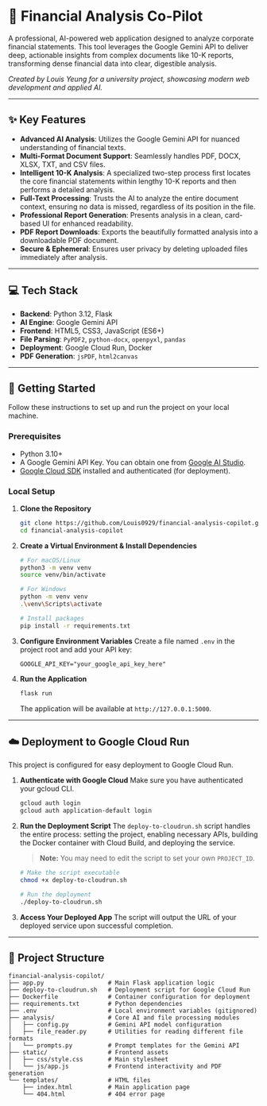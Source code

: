 # 🚀 Financial Analysis Co-Pilot

A professional, AI-powered web application designed to analyze corporate financial statements. This tool leverages the Google Gemini API to deliver deep, actionable insights from complex documents like 10-K reports, transforming dense financial data into clear, digestible analysis.

*Created by Louis Yeung for a university project, showcasing modern web development and applied AI.*

---

## ✨ Key Features

- **Advanced AI Analysis**: Utilizes the Google Gemini API for nuanced understanding of financial texts.
- **Multi-Format Document Support**: Seamlessly handles PDF, DOCX, XLSX, TXT, and CSV files.
- **Intelligent 10-K Analysis**: A specialized two-step process first locates the core financial statements within lengthy 10-K reports and then performs a detailed analysis.
- **Full-Text Processing**: Trusts the AI to analyze the entire document context, ensuring no data is missed, regardless of its position in the file.
- **Professional Report Generation**: Presents analysis in a clean, card-based UI for enhanced readability.
- **PDF Report Downloads**: Exports the beautifully formatted analysis into a downloadable PDF document.
- **Secure & Ephemeral**: Ensures user privacy by deleting uploaded files immediately after analysis.

---

## 💻 Tech Stack

- **Backend**: Python 3.12, Flask
- **AI Engine**: Google Gemini API
- **Frontend**: HTML5, CSS3, JavaScript (ES6+)
- **File Parsing**: `PyPDF2`, `python-docx`, `openpyxl`, `pandas`
- **Deployment**: Google Cloud Run, Docker
- **PDF Generation**: `jsPDF`, `html2canvas`

---

## 🚀 Getting Started

Follow these instructions to set up and run the project on your local machine.

### Prerequisites

- Python 3.10+
- A Google Gemini API Key. You can obtain one from [Google AI Studio](https://makersuite.google.com/app/apikey).
- [Google Cloud SDK](https://cloud.google.com/sdk/docs/install) installed and authenticated (for deployment).

### Local Setup

1.  **Clone the Repository**
    ```bash
    git clone https://github.com/Louis0929/financial-analysis-copilot.git
    cd financial-analysis-copilot
    ```

2.  **Create a Virtual Environment & Install Dependencies**
    ```bash
    # For macOS/Linux
    python3 -m venv venv
    source venv/bin/activate

    # For Windows
    python -m venv venv
    .\venv\Scripts\activate

    # Install packages
    pip install -r requirements.txt
    ```

3.  **Configure Environment Variables**
    Create a file named `.env` in the project root and add your API key:
    ```
    GOOGLE_API_KEY="your_google_api_key_here"
    ```

4.  **Run the Application**
    ```bash
    flask run
    ```
    The application will be available at `http://127.0.0.1:5000`.

---

## ☁️ Deployment to Google Cloud Run

This project is configured for easy deployment to Google Cloud Run.

1.  **Authenticate with Google Cloud**
    Make sure you have authenticated your gcloud CLI.
    ```bash
    gcloud auth login
    gcloud auth application-default login
    ```

2.  **Run the Deployment Script**
    The `deploy-to-cloudrun.sh` script handles the entire process: setting the project, enabling necessary APIs, building the Docker container with Cloud Build, and deploying the service.

    > **Note:** You may need to edit the script to set your own `PROJECT_ID`.

    ```bash
    # Make the script executable
    chmod +x deploy-to-cloudrun.sh

    # Run the deployment
    ./deploy-to-cloudrun.sh
    ```

3.  **Access Your Deployed App**
    The script will output the URL of your deployed service upon successful completion.

---

## 📂 Project Structure

```
financial-analysis-copilot/
├── app.py                  # Main Flask application logic
├── deploy-to-cloudrun.sh   # Deployment script for Google Cloud Run
├── Dockerfile              # Container configuration for deployment
├── requirements.txt        # Python dependencies
├── .env                    # Local environment variables (gitignored)
├── analysis/               # Core AI and file processing modules
│   ├── config.py           # Gemini API model configuration
│   ├── file_reader.py      # Utilities for reading different file formats
│   └── prompts.py          # Prompt templates for the Gemini API
├── static/                 # Frontend assets
│   ├── css/style.css       # Main stylesheet
│   └── js/app.js           # Frontend interactivity and PDF generation
└── templates/              # HTML files
    ├── index.html          # Main application page
    └── 404.html            # 404 error page
```
